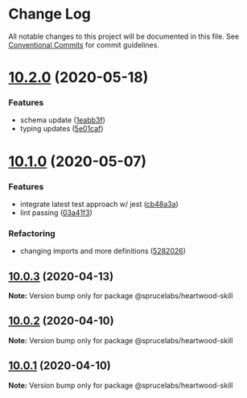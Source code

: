 # Change Log

All notable changes to this project will be documented in this file.
See [Conventional Commits](https://conventionalcommits.org) for commit guidelines.

# [10.2.0](https://github.com/sprucelabsai/spruce-heartwood-workspace/compare/v10.1.0...v10.2.0) (2020-05-18)


### Features

* schema update ([1eabb3f](https://github.com/sprucelabsai/spruce-heartwood-workspace/commit/1eabb3f))
* typing updates ([5e01caf](https://github.com/sprucelabsai/spruce-heartwood-workspace/commit/5e01caf))





# [10.1.0](https://github.com/sprucelabsai/spruce-heartwood-workspace/compare/v10.0.3...v10.1.0) (2020-05-07)


### Features

* integrate latest test approach w/ jest ([cb48a3a](https://github.com/sprucelabsai/spruce-heartwood-workspace/commit/cb48a3a))
* lint passing ([03a41f3](https://github.com/sprucelabsai/spruce-heartwood-workspace/commit/03a41f3))


### Refactoring

* changing imports and more definitions ([5282026](https://github.com/sprucelabsai/spruce-heartwood-workspace/commit/5282026))





## [10.0.3](https://github.com/sprucelabsai/spruce-heartwood-workspace/compare/v10.0.2...v10.0.3) (2020-04-13)

**Note:** Version bump only for package @sprucelabs/heartwood-skill





## [10.0.2](https://github.com/sprucelabsai/spruce-heartwood-workspace/compare/v10.0.1...v10.0.2) (2020-04-10)

**Note:** Version bump only for package @sprucelabs/heartwood-skill





## [10.0.1](https://github.com/sprucelabsai/spruce-heartwood-workspace/compare/v9.2.0...v10.0.1) (2020-04-10)

**Note:** Version bump only for package @sprucelabs/heartwood-skill
